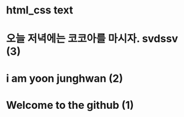 # html_css text

# 오늘 저녁에는 코코아를 마시자. svdssv (3)

# i am yoon junghwan (2)

# Welcome to the github (1)


